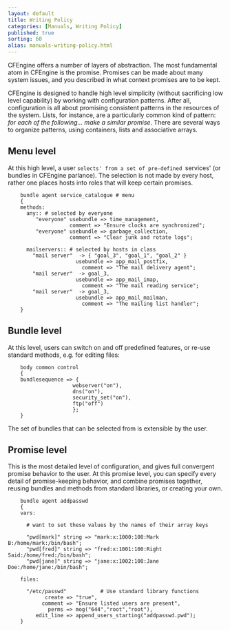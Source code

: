 ```yaml
---
layout: default
title: Writing Policy
categories: [Manuals, Writing Policy]
published: true
sorting: 60
alias: manuals-writing-policy.html
---
```


CFEngine offers a number of layers of abstraction. The most fundamental atom 
in CFEngine is the promise. Promises can be made about many system issues, and 
you described in what context promises are to be kept.

CFEngine is designed to handle high level simplicity (without sacrificing low 
level capability) by working with configuration patterns. After all, 
configuration is all about promising consistent patterns in the resources of 
the system. Lists, for instance, are a particularly common kind of pattern: 
*for each of the following... make a similar promise*. There are several ways 
to organize patterns, using containers, lists and associative arrays.

## Menu level

At this high level, a user `selects' from a set of pre-defined `services' (or 
bundles in CFEngine parlance). The selection is not made by every host, rather 
one places hosts into roles that will keep certain promises.

```cf3
    bundle agent service_catalogue # menu
    {
    methods:
      any:: # selected by everyone
         "everyone" usebundle => time_management,
                    comment => "Ensure clocks are synchronized";
         "everyone" usebundle => garbage_collection,
                    comment => "Clear junk and rotate logs";

      mailservers:: # selected by hosts in class
        "mail server"  -> { "goal_3", "goal_1", "goal_2" }
                      usebundle => app_mail_postfix,
                        comment => "The mail delivery agent";
        "mail server"  -> goal_3,
                      usebundle => app_mail_imap,
                        comment => "The mail reading service";
        "mail server"  -> goal_3,
                      usebundle => app_mail_mailman,
                        comment => "The mailing list handler";
    }
```

## Bundle level

At this level, users can switch on and off predefined features, or re-use 
standard methods, e.g. for editing files:

```cf3
    body common control 
    { 
    bundlesequence => {
                     webserver("on"),
                     dns("on"),
                     security_set("on"),
                     ftp("off")
                     };
    }
```
    
The set of bundles that can be selected from is extensible by the user.

## Promise level

This is the most detailed level of configuration, and gives full convergent 
promise behavior to the user. At this promise level, you can specify every 
detail of promise-keeping behavior, and combine promises together, reusing 
bundles and methods from standard libraries, or creating your own.

```cf3
    bundle agent addpasswd
    {
    vars:

      # want to set these values by the names of their array keys

      "pwd[mark]" string => "mark:x:1000:100:Mark B:/home/mark:/bin/bash";
      "pwd[fred]" string => "fred:x:1001:100:Right Said:/home/fred:/bin/bash";
      "pwd[jane]" string => "jane:x:1002:100:Jane Doe:/home/jane:/bin/bash";

    files:

      "/etc/passwd"           # Use standard library functions
            create => "true",
           comment => "Ensure listed users are present",
             perms => mog("644","root","root"),
         edit_line => append_users_starting("addpasswd.pwd");
    }
```

